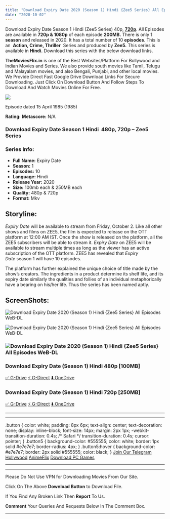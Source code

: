 ```yaml
---
title: "Download Expiry Date 2020 (Season 1) Hindi {Zee5 Series} All Episodes WeB-DL || 480p [100MB] || 720p [250MB]"
date: "2020-10-02"
---
```


Download Expiry Date Season 1 Hindi (Zee5 Series) 40p, [**720p**](https://1moviesflix.com/720p-movies/). All Episodes are available in **720p & 1080p** of each episode **200MB.** There is only 1 **season** and released in 2020. It has a total number of 10 **episodes**. This is an  **Action, Crime, Thriller**  Series and produced by **Zee5.** This series is available in **Hindi.** Download this series with the below download links.

**TheMoviesFlix.in** is one of the Best Websites/Platform For Bollywood and Indian Movies and Series. We also provide south movies like Tamil, Telugu and Malayalam movies, and also Bengali, Punjabi, and other local movies. We Provide Direct Fast Google Drive Download Links For Secure Downloading. Just Click On Download Button And Follow Steps To Download And Watch Movies Online For Free.

[![](https://1moviesflix.com/wp-content/plugins/imdb-for-wordpress/assets/img/placeholder.png)](https://www.imdb.com/title/tt1251855/ "Episode dated 15 April 1985")

Episode dated 15 April 1985 (1985)

**Rating:** **Metascore:** N/A

### Download Expiry Date Season 1 Hindi  480p, 720p – Zee5 Series 

### Series Info:

- **Full Name:** Expiry Date
- **Season:** 1
- **Episodes:** 10
- **Language:** Hindi
- **Release Year:** 2020
- **Size:** 100mb each & 250MB each
- **Quality:** 480p & 720p
- **Format:** Mkv

## Storyline:

_Expiry Date_ will be available to stream from Friday, October 2. Like all other shows and films on ZEE5, the film is expected to release on the OTT platform at 12:00 AM IST. Once the show is released on the platform, all the ZEE5 subscribers will be able to stream it. _Expiry Date_ on ZEE5 will be available to stream multiple times as long as the viewer has an active subscription of the OTT platform. ZEE5 has revealed that _Expiry Date_ season 1 will have 10 episodes.

The platform has further explained the unique choice of title made by the show’s creators. The ingredients in a product determine its shelf life, and its expiry date similarly the qualities and follies of an individual metaphorically have a bearing on his/her life. Thus the series has been named aptly.

## ScreenShots:

![Download Expiry Date 2020 (Season 1) Hindi {Zee5 Series} All Episodes WeB-DL](https://extraimages.net/images/2020/10/01/vlcsnap-2020-10-01-21h21m50s892.png)

![Download Expiry Date 2020 (Season 1) Hindi {Zee5 Series} All Episodes WeB-DL](https://extraimages.net/images/2020/10/01/vlcsnap-2020-10-01-21h21m53s334.png)

### ![Download Expiry Date 2020 (Season 1) Hindi {Zee5 Series} All Episodes WeB-DL](https://extraimages.net/images/2020/10/01/vlcsnap-2020-10-01-21h21m55s221.png)

### Download Expiry Date (Season 1) Hindi 480p \[100MB\]

[✅ G-Drive](https://1moviesflix.com?a270777880=SmxOTFlKdTBxbk1kOG1oVzdEZEs5TzQvSWx6RUdMOFhlSlBnTjBRWUFLZjJLOXA3UGVvTE5wakMxZk5RbXZLNm9LYW5RYTh2TjMwMGtFNXZObjRvZU9HK3RIU2txSTh2bERGWks0UEFodW89) [⚡ G-Direct](https://1moviesflix.com?a270777880=SmxOTFlKdTBxbk1kOG1oVzdEZEs5TzQvSWx6RUdMOFhlSlBnTjBRWUFLZjJLOXA3UGVvTE5wakMxZk5RbXZLNmhxZ1FhYytLM1d2YnVRTkRZS0E0ZXVtbEgvaFBFYmN0VnJ3NGpjTmdKODg9) [⬇️ OneDrive](https://1moviesflix.com?a270777880=SmxOTFlKdTBxbk1kOG1oVzdEZEs5TzQvSWx6RUdMOFhlSlBnTjBRWUFLZjJLOXA3UGVvTE5wakMxZk5RbXZLNlY1UzRvNFFKMWNmeTRIYnVhRFREN1pOTFFJdDczQzQyakR0ay9xaW80SUU9)

### Download Expiry Date (Season 1) Hindi 720p \[250MB\]

[✅ G-Drive](https://1moviesflix.com?a270777880=SmxOTFlKdTBxbk1kOG1oVzdEZEs5TzQvSWx6RUdMOFhlSlBnTjBRWUFLZjJLOXA3UGVvTE5wakMxZk5RbXZLNkxuTXJjNEFnQ2R2anMxVkdSVXk3dHVMOGtidllIN3ZITkpmMG1QOFdhakk9) [⚡ G-Direct](https://1moviesflix.com?a270777880=SmxOTFlKdTBxbk1kOG1oVzdEZEs5TzQvSWx6RUdMOFhlSlBnTjBRWUFLZjJLOXA3UGVvTE5wakMxZk5RbXZLNm5Sb0RFdDB5K0RlR2tjb0hRdWtCUUlOT3J4cVpnYnB3dWlVSHVzU0h4bFE9) [⬇️ OneDrive](https://1moviesflix.com?a270777880=SmxOTFlKdTBxbk1kOG1oVzdEZEs5TzQvSWx6RUdMOFhlSlBnTjBRWUFLZjJLOXA3UGVvTE5wakMxZk5RbXZLNjI0YXpXMFFndHVjdHllUVhGTi9PSk5GY0FJQ2EyV2ZKdjNCQ2JqeVhsbGs9)

* * *

* * *

.button { color: white; padding: 8px 6px; text-align: center; text-decoration: none; display: inline-block; font-size: 14px; margin: 2px 1px; -webkit-transition-duration: 0.4s; /\* Safari \*/ transition-duration: 0.4s; cursor: pointer; } .button5 { background-color: #555555; color: white; border: 1px solid #e7e7e7; border-radius: 4px; } .button5:hover { background-color: #e7e7e7; border: 2px solid #555555; color: black; } [Join Our Telegram](http://gdrivepro.xyz/join.php) [Hollywood](https://moviesverse.com/) [AnimeFlix](https://animeflix.in/) [Download PC Games](https://gamesflix.net/)  

* * *

* * *

  

Please Do Not Use VPN for Downloading Movies From Our Site.

Click On The Above **Download Button** to Download File.

If You Find Any Broken Link Then **Report** To Us.

**Comment** Your Queries And Requests Below In The Comment Box.

* * *
